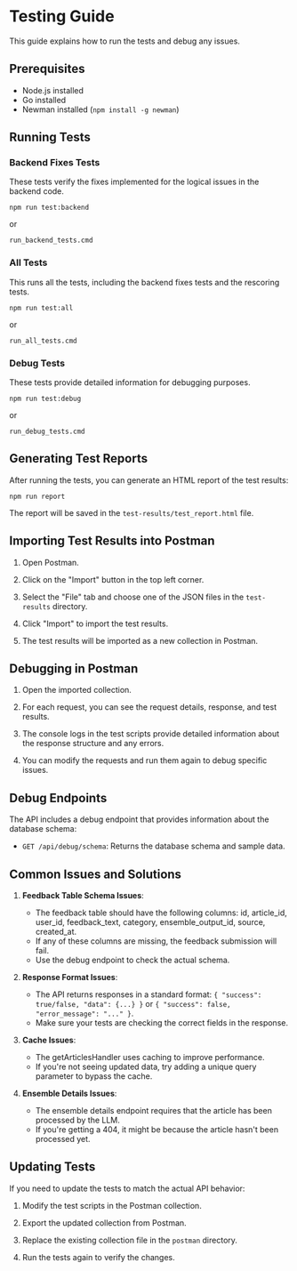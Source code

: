 # Testing Guide

This guide explains how to run the tests and debug any issues.

## Prerequisites

- Node.js installed
- Go installed
- Newman installed (`npm install -g newman`)

## Running Tests

### Backend Fixes Tests

These tests verify the fixes implemented for the logical issues in the backend code.

```
npm run test:backend
```

or

```
run_backend_tests.cmd
```

### All Tests

This runs all the tests, including the backend fixes tests and the rescoring tests.

```
npm run test:all
```

or

```
run_all_tests.cmd
```

### Debug Tests

These tests provide detailed information for debugging purposes.

```
npm run test:debug
```

or

```
run_debug_tests.cmd
```

## Generating Test Reports

After running the tests, you can generate an HTML report of the test results:

```
npm run report
```

The report will be saved in the `test-results/test_report.html` file.

## Importing Test Results into Postman

1. Open Postman.

2. Click on the "Import" button in the top left corner.

3. Select the "File" tab and choose one of the JSON files in the `test-results` directory.

4. Click "Import" to import the test results.

5. The test results will be imported as a new collection in Postman.

## Debugging in Postman

1. Open the imported collection.

2. For each request, you can see the request details, response, and test results.

3. The console logs in the test scripts provide detailed information about the response structure and any errors.

4. You can modify the requests and run them again to debug specific issues.

## Debug Endpoints

The API includes a debug endpoint that provides information about the database schema:

- `GET /api/debug/schema`: Returns the database schema and sample data.

## Common Issues and Solutions

1. **Feedback Table Schema Issues**:
   - The feedback table should have the following columns: id, article_id, user_id, feedback_text, category, ensemble_output_id, source, created_at.
   - If any of these columns are missing, the feedback submission will fail.
   - Use the debug endpoint to check the actual schema.

2. **Response Format Issues**:
   - The API returns responses in a standard format: `{ "success": true/false, "data": {...} }` or `{ "success": false, "error_message": "..." }`.
   - Make sure your tests are checking the correct fields in the response.

3. **Cache Issues**:
   - The getArticlesHandler uses caching to improve performance.
   - If you're not seeing updated data, try adding a unique query parameter to bypass the cache.

4. **Ensemble Details Issues**:
   - The ensemble details endpoint requires that the article has been processed by the LLM.
   - If you're getting a 404, it might be because the article hasn't been processed yet.

## Updating Tests

If you need to update the tests to match the actual API behavior:

1. Modify the test scripts in the Postman collection.

2. Export the updated collection from Postman.

3. Replace the existing collection file in the `postman` directory.

4. Run the tests again to verify the changes.
